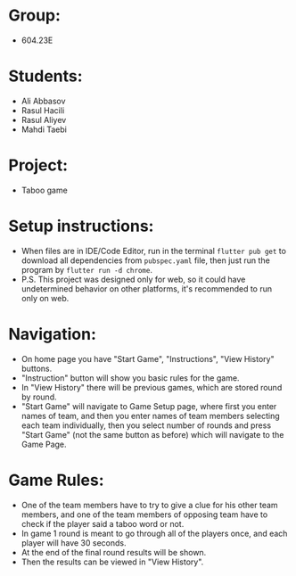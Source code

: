 # Group:
- 604.23E

# Students:
- Ali Abbasov
- Rasul Hacili
- Rasul Aliyev
- Mahdi Taebi

# Project:
- Taboo game

# Setup instructions:
- When files are in IDE/Code Editor, run in the terminal ```flutter pub get``` to download all dependencies from ```pubspec.yaml``` file, then just run the program by ```flutter run -d chrome```.
- P.S. This project was designed only for web, so it could have undetermined behavior on other platforms, it's recommended to run only on web.

# Navigation:
- On home page you have "Start Game", "Instructions", "View History" buttons.
- "Instruction" button will show you basic rules for the game.
- In "View History" there will be previous games, which are stored round by round.
- "Start Game" will navigate to Game Setup page, where first you enter names of team, and then you enter names of team members selecting each team individually, then you select number of rounds and press "Start Game" (not the same button as before) which will navigate to the Game Page.

# Game Rules:
- One of the team members have to try to give a clue for his other team members, and one of the team members of opposing team have to check if the player said a taboo word or not. 
- In game 1 round is meant to go through all of the players once, and each player will have 30 seconds.
- At the end of the final round results will be shown.
- Then the results can be viewed in "View History". 